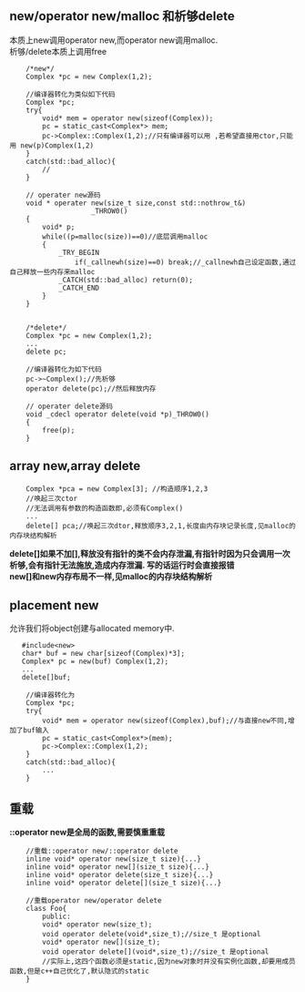 ## new/operator new/malloc 和析够delete ##   
本质上new调用operator new,而operator new调用malloc.  
析够/delete本质上调用free
        
        /*new*/
        Complex *pc = new Complex(1,2);  
        
        //编译器转化为类似如下代码
        Complex *pc;
        try{
            void* mem = operator new(sizeof(Complex));
            pc = static_cast<Complex*> mem;
            pc->Complex::Complex(1,2);//只有编译器可以用 ,若希望直接用ctor,只能用 new(p)Complex(1,2)
        }
        catch(std::bad_alloc){
            //
        }
        
        // operater new源码
        void * operater new(size_t size,const std::nothrow_t&)
                        _THROW0()
        {
            void* p;
            while((p=malloc(size))==0)//底层调用malloc
            {
                _TRY_BEGIN
                    if(_callnewh(size)==0) break;//_callnewh自己设定函数,通过自己释放一些内存来malloc
                _CATCH(std::bad_alloc) return(0);
                _CATCH_END
            }
        }
        
        
        /*delete*/
        Complex *pc = new Complex(1,2);
        ...
        delete pc;
        
        //编译器转化为如下代码  
        pc->~Complex();//先析够
        operator delete(pc);//然后释放内存  
        
        // operater delete源码
        void _cdecl operator delete(void *p)_THROW0()
        {
            free(p);
        }
        
   ## array new,array delete ##  
        
        Complex *pca = new Complex[3]; //构造顺序1,2,3
        //唤起三次ctor
        //无法调用有参数的构造函数即,必须有Complex()
        ...
        delete[] pca;//唤起三次dtor,释放顺序3,2,1,长度由内存块记录长度,见malloc的内存块结构解析  
        
   **delete[]如果不加[],释放没有指针的类不会内存泄漏,有指针时因为只会调用一次析够,会有指针无法施放,造成内存泄漏. 写的话运行时会直接报错**  
   **new[]和new内存布局不一样,见malloc的内存块结构解析**
   
## placement new ##  
允许我们将object创建与allocated memory中.  

       #include<new>  
       char* buf = new char[sizeof(Complex)*3];
       Complex* pc = new(buf) Complex(1,2);
       ...
       delete[]buf;
        
        //编译器转化为
        Complex *pc;
        try{
            void* mem = operator new(sizeof(Complex),buf);//与直接new不同,增加了buf输入  
            pc = static_cast<Complex*>(mem);
            pc->Complex::Complex(1,2);
        }
        catch(std::bad_alloc){
            ...
        }
    
    
## 重载 ##   
**::operator new是全局的函数,需要慎重重载** 
    
        //重载::operator new/::operator delete  
        inline void* operator new(size_t size){...}
        inline void* operator new[](size_t size){...}
        inline void* operator delete(size_t size){...}
        inline void* operator delete[](size_t size){...}
        
        //重载operator new/operator delete  
        class Foo{
            public:
            void* operator new(size_t);
            void operator delete(void*,size_t);//size_t 是optional
            void* operator new[](size_t);
            void operator delete[](void*,size_t);//size_t 是optional  
            //实际上,这四个函数必须是static,因为new对象时并没有实例化函数,却要用成员函数,但是c++自己优化了,默认隐式的static
        }
        
